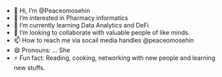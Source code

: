 - 👋 Hi, I’m @Peaceomosehin
- 👀 I’m interested in Pharmacy informatics
- 🌱 I’m currently learning Data Analytics and DeFi
- 💞️ I’m looking to collaborate with  valuable people of like minds.
- 📫 How to reach me via socail media handles @peaceomosehin
- 😄 Pronouns: ... She
- ⚡ Fun fact: Reading, cooking, networking with new people and learning new stuffs.

<!---
Peaceomosehin/Peaceomosehin is a ✨ special ✨ repository because its `README.md` (this file) appears on your GitHub profile.
You can click the Preview link to take a look at your changes.
--->
